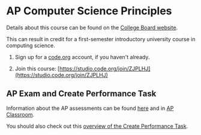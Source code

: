 # AP Computer Science Principles

Details about this course can be found on the [College Board website](https://apstudents.collegeboard.org/courses/ap-computer-science-principles).

This can result in credit for a first-semester introductory university course in computing science.

1. Sign up for a [code.org](https://code.org/) account, if you haven't already.

2. Join this course: [https://studio.code.org/join/ZJPLHJ](https://studio.code.org/join/ZJPLHJ)

## AP Exam and Create Performance Task

Information about the AP assessments can be found [here](https://apstudents.collegeboard.org/courses/ap-computer-science-principles/assessment) and in [AP Classroom](https://myap.collegeboard.org/login).

You should also check out this [overview of the Create Performance Task](https://apcentral.collegeboard.org/media/pdf/ap-csp-student-task-directions.pdf).
